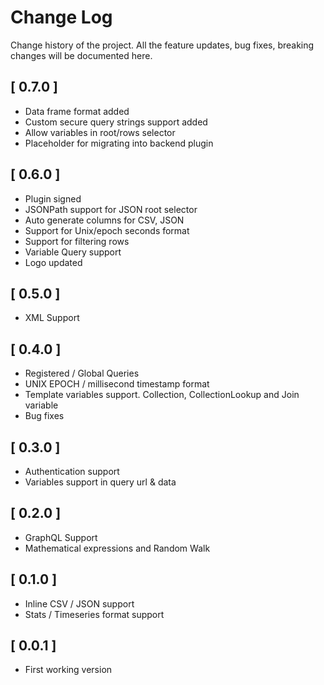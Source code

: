 # Change Log

Change history of the project. All the feature updates, bug fixes, breaking changes will be documented here.

## [ 0.7.0 ]

- Data frame format added
- Custom secure query strings support added
- Allow variables in root/rows selector
- Placeholder for migrating into backend plugin

## [ 0.6.0 ]

- Plugin signed
- JSONPath support for JSON root selector
- Auto generate columns for CSV, JSON
- Support for Unix/epoch seconds format
- Support for filtering rows
- Variable Query support
- Logo updated

## [ 0.5.0 ]

- XML Support

## [ 0.4.0 ]

- Registered / Global Queries
- UNIX EPOCH / millisecond timestamp format
- Template variables support. Collection, CollectionLookup and Join variable
- Bug fixes

## [ 0.3.0 ]

- Authentication support
- Variables support in query url & data

## [ 0.2.0 ]

- GraphQL Support
- Mathematical expressions and Random Walk

## [ 0.1.0 ]

- Inline CSV / JSON support
- Stats / Timeseries format support

## [ 0.0.1 ]

- First working version
